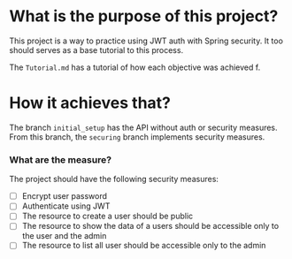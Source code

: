 # What is the purpose of this project?
This project is a way to practice using JWT auth with Spring security. It too should serves as a base tutorial to this process. 

The ``Tutorial.md`` has a tutorial of how each objective was achieved f.
# How it achieves that?
The branch ``initial_setup`` has the API without auth or security measures.
From this branch, the ``securing`` branch implements security measures.

### What are the measure?
The project should have the following security measures:

- [ ] Encrypt user password
- [ ] Authenticate using JWT
- [ ] The resource to create a user should be public
- [ ] The resource to show the data of a users should be accessible only to the user and the admin
- [ ] The resource to list all user should be accessible only to the admin
